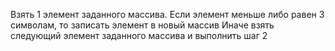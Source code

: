 Взять 1 элемент заданного массива.
Если элемент меньше либо равен 3 символам, то записать элемент в новый массив
Иначе взять следующий элемент заданного массива и выполнить шаг 2